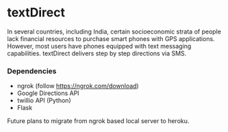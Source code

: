 # textDirect

In several countries, including India, certain socioeconomic strata of people lack financial resources to purchase smart phones with GPS applications. 
However, most users have phones equipped with text messaging capabilities. textDirect delivers step by step directions via SMS.


### Dependencies

- ngrok (follow https://ngrok.com/download)
- Google Directions API 
- twillio API (Python)
- Flask

Future plans to migrate from ngrok based local server to heroku.
